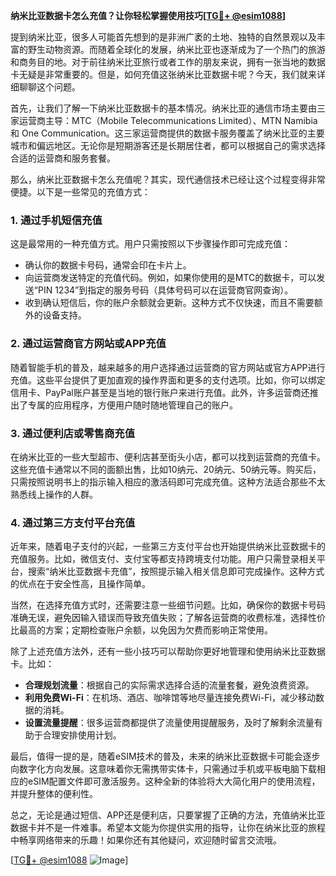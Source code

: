 **纳米比亚数据卡怎么充值？让你轻松掌握使用技巧[[TG💪+ @esim1088](https://t.me/s/esim1088)]**

提到纳米比亚，很多人可能首先想到的是非洲广袤的土地、独特的自然景观以及丰富的野生动物资源。而随着全球化的发展，纳米比亚也逐渐成为了一个热门的旅游和商务目的地。对于前往纳米比亚旅行或者工作的朋友来说，拥有一张当地的数据卡无疑是非常重要的。但是，如何充值这张纳米比亚数据卡呢？今天，我们就来详细聊聊这个问题。

首先，让我们了解一下纳米比亚数据卡的基本情况。纳米比亚的通信市场主要由三家运营商主导：MTC（Mobile Telecommunications Limited）、MTN Namibia 和 One Communication。这三家运营商提供的数据卡服务覆盖了纳米比亚的主要城市和偏远地区。无论你是短期游客还是长期居住者，都可以根据自己的需求选择合适的运营商和服务套餐。

那么，纳米比亚数据卡怎么充值呢？其实，现代通信技术已经让这个过程变得非常便捷。以下是一些常见的充值方式：

### 1. **通过手机短信充值**
这是最常用的一种充值方式。用户只需按照以下步骤操作即可完成充值：
- 确认你的数据卡号码，通常会印在卡片上。
- 向运营商发送特定的充值代码。例如，如果你使用的是MTC的数据卡，可以发送“PIN 1234”到指定的服务号码（具体号码可以在运营商官网查询）。
- 收到确认短信后，你的账户余额就会更新。这种方式不仅快速，而且不需要额外的设备支持。

### 2. **通过运营商官方网站或APP充值**
随着智能手机的普及，越来越多的用户选择通过运营商的官方网站或官方APP进行充值。这些平台提供了更加直观的操作界面和更多的支付选项。比如，你可以绑定信用卡、PayPal账户甚至是当地的银行账户来进行充值。此外，许多运营商还推出了专属的应用程序，方便用户随时随地管理自己的账户。

### 3. **通过便利店或零售商充值**
在纳米比亚的一些大型超市、便利店甚至街头小店，都可以找到运营商的充值卡。这些充值卡通常以不同的面额出售，比如10纳元、20纳元、50纳元等。购买后，只需按照说明书上的指示输入相应的激活码即可完成充值。这种方法适合那些不太熟悉线上操作的人群。

### 4. **通过第三方支付平台充值**
近年来，随着电子支付的兴起，一些第三方支付平台也开始提供纳米比亚数据卡的充值服务。比如，微信支付、支付宝等都支持跨境支付功能。用户只需登录相关平台，搜索“纳米比亚数据卡充值”，按照提示输入相关信息即可完成操作。这种方式的优点在于安全性高，且操作简单。

当然，在选择充值方式时，还需要注意一些细节问题。比如，确保你的数据卡号码准确无误，避免因输入错误而导致充值失败；了解各运营商的收费标准，选择性价比最高的方案；定期检查账户余额，以免因为欠费而影响正常使用。

除了上述充值方法外，还有一些小技巧可以帮助你更好地管理和使用纳米比亚数据卡。比如：
- **合理规划流量**：根据自己的实际需求选择合适的流量套餐，避免浪费资源。
- **利用免费Wi-Fi**：在机场、酒店、咖啡馆等地尽量连接免费Wi-Fi，减少移动数据的消耗。
- **设置流量提醒**：很多运营商都提供了流量使用提醒服务，及时了解剩余流量有助于合理安排使用计划。

最后，值得一提的是，随着eSIM技术的普及，未来的纳米比亚数据卡可能会逐步向数字化方向发展。这意味着你无需携带实体卡，只需通过手机或平板电脑下载相应的eSIM配置文件即可激活服务。这种全新的体验将大大简化用户的使用流程，并提升整体的便利性。

总之，无论是通过短信、APP还是便利店，只要掌握了正确的方法，充值纳米比亚数据卡并不是一件难事。希望本文能为你提供实用的指导，让你在纳米比亚的旅程中畅享网络带来的乐趣！如果你还有其他疑问，欢迎随时留言交流哦。

[[TG💪+ @esim1088](https://t.me/s/esim1088) ![Image](https://i.postimg.cc/4NQfJmqS/Snipaste-2025-05-13-00-14-12.png)]